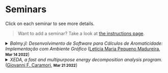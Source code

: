 # Seminars

Click on each seminar to see more details.

> Want to add a seminar? Take a look at [the instructions page](/seminars/instructions).

<details><summary><em>Balmy.jl: Desenvolvimento de Software para Cálculos de Aromaticidade: Implementação com Ambiente Gráfico</em> (<a href="https://github.com/Leticia-maria">Letícia Maria Pequeno Madureira</a>, <small><strong><time datetime="2022-03-14T00:00:00">Mar 14 2022</time></strong></small>)</summary><a href="https://github.com/Leticia-maria"><img src="https://avatars.githubusercontent.com/u/60739184?v=4" alt="Leticia-maria" title="Letícia Maria Pequeno Madureira" align="left" width="128"></img></a><p>Prévia do Trabalho de Conclusão de Curso do Curso de Graduação em Química do Centro de Ciências Físicas e Matemáticas da Universidade Federal de Santa Catarina para a obtenção do título de bacharel(a) em Química, apresentado por Letícia M. Pequeno Madureira.</p>
<p><a href="https://github.com/geem-lab/seminars/files/8214688/TCC1_LeticiaMadureira_GiovanniCaramori.pdf">TCC1_LeticiaMadureira_GiovanniCaramori.pdf</a></p></details><details><summary><em>XEDA, a fast and multipurpose energy decomposition analysis program.</em> (<a href="https://github.com/gfcaramori">Giovanni F. Caramori</a>, <small><strong><time datetime="2022-03-21T00:00:00">Mar 21 2022</time></strong></small>)</summary><a href="https://github.com/gfcaramori"><img src="https://avatars.githubusercontent.com/u/79472048?v=4" alt="gfcaramori" title="Giovanni F. Caramori" align="left" width="128"></img></a><p>The XEDA package is presented, in which a quantitative analysis of intermolecular interactions can be performed. The code contains a series of variational EDA methods, including LMO-EDA, GKS-EDA and GKS-EDA(BS)  to analyze non-covalent interactions and strong chemical bonds in various environments,  including van der Waals interactions, hydrogen bonds, radical–radical interactions and strong covalent bonds.</p>
<p><a href="https://github.com/geem-lab/seminars/files/8216728/J.Comput.Chem.-.2021.-.Tang.-.XEDA.a.fast.and.multipurpose.energy.decomposition.analysis.program.1.pdf">J Comput Chem - 2021 - Tang - XEDA a fast and multipurpose energy decomposition analysis program</a></p></details>
